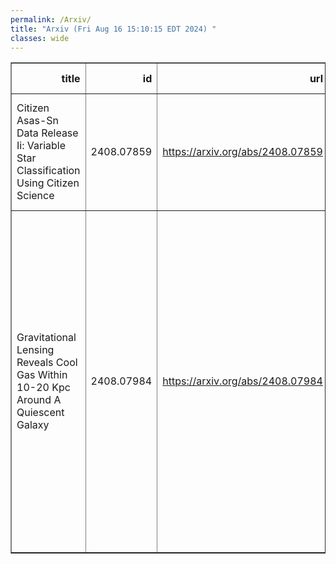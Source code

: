 ```yaml
---
permalink: /Arxiv/
title: "Arxiv (Fri Aug 16 15:10:15 EDT 2024) "
classes: wide
---
```

<table border="1" class="dataframe">
  <thead>
    <tr style="text-align: right;">
      <th>title</th>
      <th>id</th>
      <th>url</th>
      <th>authors</th>
      <th>Local Authors</th>
    </tr>
  </thead>
  <tbody>
    <tr>
      <td>Citizen Asas-Sn Data Release Ii: Variable Star Classification Using   Citizen Science</td>
      <td>2408.07859</td>
      <td><a href="https://arxiv.org/abs/2408.07859" target="_blank">https://arxiv.org/abs/2408.07859</a></td>
      <td>O. Kotrach, C. S. Kochanek, C. T. Christy, T. Jayasinghe, K. Z. Stanek, D. M. Rowan, J. L. Prieto, B. J. Shappee</td>
      <td>Christopher Kochanek, Dominick Rowan, Krzysztof Stanek</td>
    </tr>
    <tr>
      <td>Gravitational Lensing Reveals Cool Gas Within 10-20 Kpc Around A   Quiescent Galaxy</td>
      <td>2408.07984</td>
      <td><a href="https://arxiv.org/abs/2408.07984" target="_blank">https://arxiv.org/abs/2408.07984</a></td>
      <td>Tania M. Barone, Glenn G. Kacprzak, James W. Nightingale, Nikole M. Nielsen, Karl Glazebrook, Kim-Vy H. Tran, Tucker Jones, Hasti Nateghi, Keerthi Vasan G. C., Nandini Sahu, Themiya Nanayakkara, Hannah Skobe, Jesse Van De Sande, Sebastian Lopez, Geraint F. Lewis</td>
      <td>Sebastian Lopez</td>
    </tr>
  </tbody>
</table>